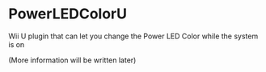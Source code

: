 # PowerLEDColorU
Wii U plugin that can let you change the Power LED Color while the system is on

(More information will be written later)
